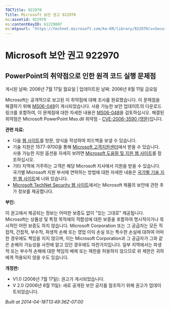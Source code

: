 ```yaml
---
TOCTitle: 922970
Title: Microsoft 보안 권고 922970
ms:assetid: 922970
ms:contentKeyID: 61229807
ms:mtpsurl: 'https://technet.microsoft.com/ko-KR/library/922970(v=Security.10)'
---
```




Microsoft 보안 권고 922970
==========================

PowerPoint의 취약점으로 인한 원격 코드 실행 문제점
--------------------------------------------------

게시된 날짜: 2006년 7월 17일 월요일 | 업데이트된 날짜: 2006년 8월 11일 금요일

Microsoft는 공개적으로 보고된 이 취약점에 대해 조사를 완료했습니다. 이 문제점을 해결하기 위해 [MS06-048](https://technet.microsoft.com/security/bulletin/ms06-048)이 게시되었습니다. 사용 가능한 보안 업데이트의 다운로드 링크를 포함하여, 이 문제점에 대한 자세한 내용은 [MS06-048](https://technet.microsoft.com/security/bulletin/ms06-048)을 검토하십시오. 해결된 취약점은 Microsoft PowerPoint Mso.dll 취약점 - [CVE-2006-3590 (영문)](https://www.cve.mitre.org/cgi-bin/cvename.cgi?name=cve-2006-3590)입니다.

**관련 자료:**

-   다음 [웹 사이트](https://support.microsoft.com/common/survey.aspx?scid=sw;en;1257&amp;showpage=1&amp;ws=technet&amp;sd=tech)를 방문, 양식을 작성하여 피드백을 보낼 수 있습니다.
-   기술 지원은 1577-9700을 통해 [Microsoft 고객지원센터](https://go.microsoft.com/fwlink/?linkid=21131)에서 받을 수 있습니다. 사용 가능한 지원 옵션을 자세히 보려면 [Microsoft 도움말 및 지원 웹 사이트](https://support.microsoft.com/)를 참조하십시오.
-   기타 지역에 거주하는 고객은 해당 Microsoft 지사에서 지원을 받을 수 있습니다. 국가별 Microsoft 지원 부서에 연락하는 방법에 대한 자세한 내용은 [국가별 기술 지원 웹 사이트](https://go.microsoft.com/fwlink/?linkid=21155)에 나와 있습니다.
-   [Microsoft TechNet Security 웹 사이트](https://www.microsoft.com/korea/technet/security/)에서는 Microsoft 제품의 보안에 관한 추가 정보를 제공합니다.

**부인:**

이 권고에서 제공되는 정보는 어떠한 보증도 없이 "있는 그대로" 제공됩니다. Microsoft는 상품성 및 특정 목적에의 적합성에 대한 보증을 포함하여 명시적이거나 묵시적인 어떤 보증도 하지 않습니다. Microsoft Corporation 또는 그 공급자는 모든 직접적, 간접적, 부수적, 파생적 손해 또는 영업 이익 손실 또는 특수한 손실에 대하여 어떠한 경우에도 책임을 지지 않으며, 이는 Microsoft Corporation과 그 공급자가 그와 같은 손해의 가능성을 사전에 알고 있던 경우에도 마찬가지입니다. 일부 지역에서는 파생적 또는 부수적 손해에 대한 책임의 배제 또는 제한을 허용하지 않으므로 위 제한은 귀하에게 적용되지 않을 수도 있습니다.

**개정판:**

-   V1.0 (2006년 7월 17일): 권고가 게시되었습니다.
-   V 2.0 (2006년 8월 11일): 새로 공개된 보안 공지를 참조하기 위해 권고가 업데이트되었습니다.

*Built at 2014-04-18T13:49:36Z-07:00*
